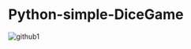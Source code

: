 # Python-simple-DiceGame
![github1](https://user-images.githubusercontent.com/64476942/87049712-f09d4b80-c21a-11ea-9f5d-165e59f74039.jpg)
